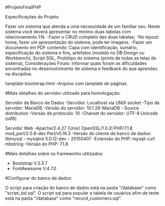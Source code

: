 #ProjetoFinalPHP

Especificações do Projeto

Fazer um sistema que atenda a uma necessidade de um familiar seu. Neste sistema você deverá apresentar no mínimo duas tabelas com relacionamento 1:N.
-Fazer o CRUD completo das duas tabelas;
-No layout: home, fazer um apresentação do sistema, pode ter imagens.
-Fazer um documento em PDF contendo: Capa com identificação, sumário, especificação do sistema e fins, artefatos (modelo no DB Design ou Workbench), Script SQL, Protótipo do sistema (prints de todas as telas do sistema), Considerações Finais: informar quais foram as dificuldades encontradas no desenvolvimento de sistema e feedback do que aprendeu na disciplina.


tamplate-bootstrap.html
-Arquivo com tamplate de páginas


#Mais detalhes do servidor utilizado para homologação:

Servidor de Banco de Dados
-Servidor: Localhost via UNIX socket
-Tipo de servidor: MariaDB
-Versão do servidor: 10.1.26-MariaDB - Source distribution
-Versão de protocolo: 10
-Charset do servidor: UTF-8 Unicode (utf8)

Servidor Web
-Apache/2.4.27 (Unix) OpenSSL/1.0.2l PHP/7.1.8 mod_perl/2.0.8-dev Perl/v5.16.3
-Versão do cliente de banco de dados: libmysql - mysqlnd 5.0.12-dev - 20150407
-Extensão do PHP: mysqli curl mbstring
-Versão do PHP: 7.1.8

#Mais detalhes sobre os frameworks utilizados:

- Bootstrap V.3.3.7
- FontAwesome V.4.7.0

#Configurar do banco de dados:

O script para criação do banco de dados está na pasta "/database" como "script_bd.sql".
O script sql para popular a tabela de usuários afim de teste está na pasta "/database" como "record_customers.sql".